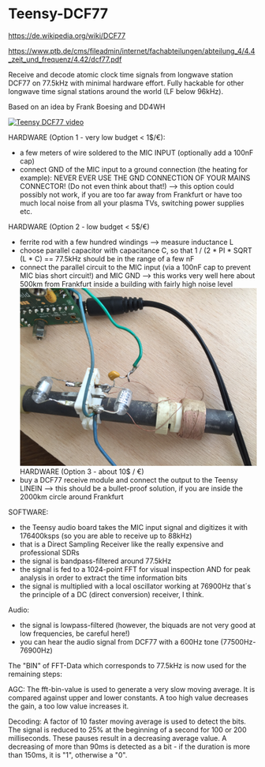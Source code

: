 # Teensy-DCF77

https://de.wikipedia.org/wiki/DCF77

https://www.ptb.de/cms/fileadmin/internet/fachabteilungen/abteilung_4/4.4_zeit_und_frequenz/4.42/dcf77.pdf

Receive and decode atomic clock time signals from longwave station DCF77 on 77.5kHz with minimal hardware effort. Fully hackable for other longwave time signal stations around the world (LF below 96kHz).

Based on an idea by Frank Boesing and DD4WH

[![Teensy DCF77 video](http://img.youtube.com/vi/-SrumhKsAKk/0.jpg)](http://www.youtube.com/watch?v=-SrumhKsAKk)

HARDWARE (Option 1 - very low budget < 1$/€):
- a few meters of wire soldered to the MIC INPUT (optionally add a 100nF cap)
- connect GND of the MIC input to a ground connection (the heating for example): NEVER EVER USE THE GND CONNECTION OF YOUR MAINS CONNECTOR! (Do not even think about that!)
--> this option could possibly not work, if you are too far away from Frankfurt or have too much local noise from all your plasma TVs, switching power supplies etc.

HARDWARE (Option 2 - low budget < 5$/€)
- ferrite rod with a few hundred windings --> measure inductance L
- choose parallel capacitor with capacitance C, so that 1 / (2 * PI * SQRT (L * C) == 77.5kHz
should be in the range of a few nF
- connect the parallel circuit to the MIC input (via a 100nF cap to prevent MIC bias short circuit!) and MIC GND
--> this works very well here about 500km from Frankfurt inside a building with fairly high noise level
![](https://github.com/DD4WH/Teensy-DCF77/blob/master/IMG_2183.JPG)
HARDWARE (Option 3 - about 10$ / €)
- buy a DCF77 receive module and connect the output to the Teensy LINEIN
--> this should be a bullet-proof solution, if you are inside the 2000km circle around Frankfurt

SOFTWARE:
- the Teensy audio board takes the MIC input signal and digitizes it with 176400ksps (so you are able to receive up to 88kHz)
- that is a Direct Sampling Receiver like the really expensive and professional SDRs
- the signal is bandpass-filtered around 77.5kHz
- the signal is fed to a 1024-point FFT for visual inspection AND for peak analysis in order to extract the time information bits
- the signal is multiplied with a local oscillator working at 76900Hz
that´s the principle of a DC (direct conversion) receiver, I think.

Audio:
- the signal is lowpass-filtered (however, the biquads are not very good at low frequencies, be careful here!)
- you can hear the audio signal from DCF77 with a 600Hz tone (77500Hz-76900Hz)


The "BIN" of FFT-Data which corresponds to 77.5kHz is now used for the remaining steps:


AGC:
The fft-bin-value is used to generate a very slow moving average. It is compared against upper and lower constants. A too high value decreases the gain, a too low value increases it.

Decoding:
A factor of 10 faster moving average is used to detect the bits. The signal is reduced to 25% at the beginning of a second for 100 or 200 milliseconds. These pauses result in a decreasing average value. A decreasing of more than 90ms is detected as a bit - if the duration is more than 150ms, it is "1", otherwise a "0". 




